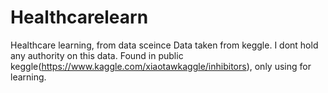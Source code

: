 # Healthcarelearn
Healthcare learning, from data sceince
Data taken from keggle. I dont hold any authority on this data. Found in public keggle(https://www.kaggle.com/xiaotawkaggle/inhibitors), only using for learning. 
